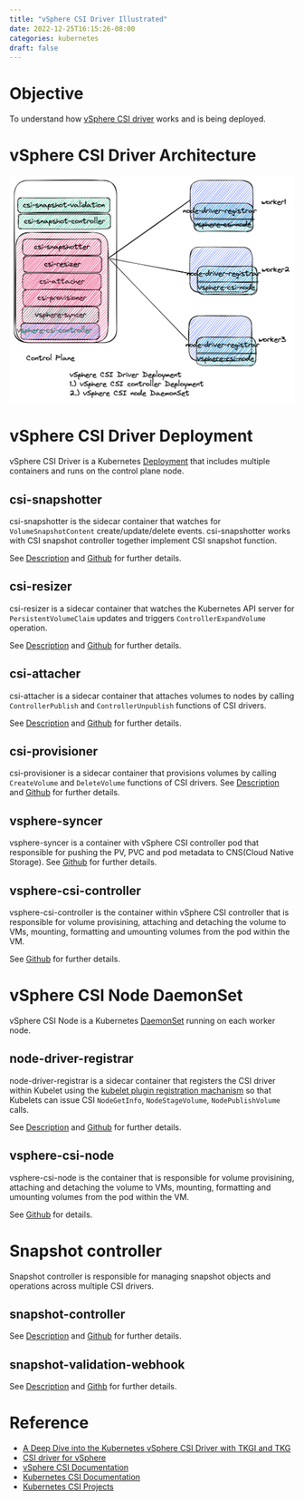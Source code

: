 ```yaml
---
title: "vSphere CSI Driver Illustrated"
date: 2022-12-25T16:15:26-08:00
categories: kubernetes
draft: false
---
```


# Objective

To understand how [vSphere CSI driver](https://docs.vmware.com/en/VMware-vSphere-Container-Storage-Plug-in/2.0/vmware-vsphere-csp-getting-started/GUID-74AF02D7-1562-48BD-A9FE-C81A53342AC3.html) works and is being deployed.

# vSphere CSI Driver Architecture 
![vSphere CSI Driver Architecture](/images/vsphere-csi-driver-architecture.png)

# vSphere CSI Driver Deployment

vSphere CSI Driver is a Kubernetes [Deployment](https://kubernetes.io/docs/concepts/workloads/controllers/deployment/) that includes multiple containers and runs
on the control plane node.

## csi-snapshotter

csi-snapshotter is the sidecar container that watches for `VolumeSnapshotContent`
create/update/delete events. csi-snapshotter works with CSI snapshot controller
together implement CSI snapshot function.

See [Description](https://kubernetes-csi.github.io/docs/external-snapshotter.html#description)
and [Github](https://github.com/kubernetes-csi/external-snapshotter/tree/master/cmd/csi-snapshotter) for further details.

## csi-resizer
csi-resizer is a sidecar container that watches the Kubernetes API server for `PersistentVolumeClaim` updates
and triggers `ControllerExpandVolume` operation.

See [Description](https://kubernetes-csi.github.io/docs/external-resizer.html#description) and [Github](https://github.com/kubernetes-csi/external-resizer) for further details.

## csi-attacher
csi-attacher is a sidecar container that attaches volumes to nodes by calling `ControllerPublish` and `ControllerUnpublish` functions of CSI drivers. 

See [Description](https://kubernetes-csi.github.io/docs/external-attacher.html#description) and [Github](https://github.com/kubernetes-csi/external-attacher) for further details.

## csi-provisioner
csi-provisioner is a sidecar container that provisions volumes by calling `CreateVolume` and `DeleteVolume` functions of CSI drivers.
See [Description](https://kubernetes-csi.github.io/docs/external-provisioner.html#description) and [Github](https://github.com/kubernetes-csi/external-provisioner)
for further details.

## vsphere-syncer
vsphere-syncer is a container with vSphere CSI controller pod that responsible for pushing the PV, PVC and pod metadata to CNS(Cloud Native Storage).
See [Github](https://github.com/kubernetes-sigs/vsphere-csi-driver/blob/master/cmd/syncer/main.go) for further details.

## vsphere-csi-controller
vsphere-csi-controller is the container within vSphere CSI controller that is responsible for volume provisining, attaching and
detaching the volume to VMs, mounting, formatting and umounting volumes from the pod within the VM.

See [Github](https://github.com/kubernetes-sigs/vsphere-csi-driver) for further details.

# vSphere CSI Node DaemonSet

vSphere CSI Node is a Kubernetes [DaemonSet](https://kubernetes.io/docs/concepts/workloads/controllers/daemonset/) running on each worker node.

## node-driver-registrar

node-driver-registrar is a sidecar container that registers the CSI driver within Kubelet using
the [kubelet plugin registration machanism](https://kubernetes.io/docs/concepts/extend-kubernetes/compute-storage-net/device-plugins/#device-plugin-registration) so that Kubelets can issue CSI `NodeGetInfo`, `NodeStageVolume`, `NodePublishVolume` calls.

See [Description](https://kubernetes-csi.github.io/docs/node-driver-registrar.html#description) and [Github](https://github.com/kubernetes-csi/node-driver-registrar) for further details.

## vsphere-csi-node

vsphere-csi-node is the container that is responsible for volume provisining, attaching and
detaching the volume to VMs, mounting, formatting and umounting volumes from the pod within the VM.

See [Github](https://github.com/kubernetes-sigs/vsphere-csi-driver/tree/master/cmd/vsphere-csi) for details.

# Snapshot controller

Snapshot controller is responsible for managing snapshot objects and operations
across multiple CSI drivers.

## snapshot-controller

See [Description](https://kubernetes-csi.github.io/docs/snapshot-controller.html#description)
and  [Github](https://github.com/kubernetes-csi/external-snapshotter/tree/master/cmd/snapshot-controller) for further details.

## snapshot-validation-webhook

See [Description](https://kubernetes-csi.github.io/docs/snapshot-validation-webhook.html#description) and [Githb](https://github.com/kubernetes-csi/external-snapshotter/tree/master/cmd/snapshot-validation-webhook) for further details.

# Reference
- [A Deep Dive into the Kubernetes vSphere CSI Driver with TKGI and TKG](https://tanzu.vmware.com/content/blog/a-deep-dive-into-the-kubernetes-vsphere-csi-driver-with-tkgi-and-tkg)
- [CSI driver for vSphere](https://github.com/kubernetes-sigs/vsphere-csi-driver)
- [vSphere CSI Documentation](https://docs.vmware.com/en/VMware-vSphere-Container-Storage-Plug-in/index.html)
- [Kubernetes CSI Documentation](https://kubernetes-csi.github.io/docs/)
- [Kubernetes CSI Projects](https://github.com/kubernetes-csi)
